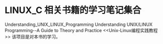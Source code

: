 # LINUX_C 相关书籍的学习笔记集合
Understanding_UNIX_LINUX_Programming  Understanding UNIX/LINUX Programming--A Guide to Theory and Practice    &lt;&lt;Unix-Linux编程实践教程>>   该项目是对本书的学习。
